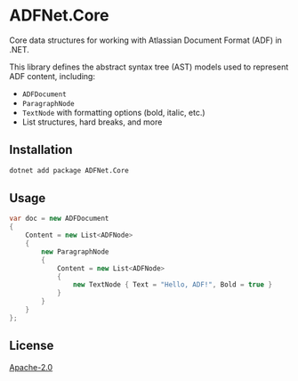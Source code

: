 # ADFNet.Core

Core data structures for working with Atlassian Document Format (ADF) in .NET.

This library defines the abstract syntax tree (AST) models used to represent ADF content, including:

- `ADFDocument`
- `ParagraphNode`
- `TextNode` with formatting options (bold, italic, etc.)
- List structures, hard breaks, and more

## Installation

```bash
dotnet add package ADFNet.Core
```
## Usage
```csharp
var doc = new ADFDocument
{
    Content = new List<ADFNode>
    {
        new ParagraphNode
        {
            Content = new List<ADFNode>
            {
                new TextNode { Text = "Hello, ADF!", Bold = true }
            }
        }
    }
};
```

## License
[Apache-2.0](https://www.apache.org/licenses/LICENSE-2.0)